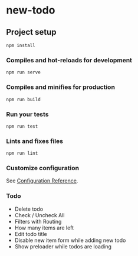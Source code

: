 # new-todo

## Project setup

```
npm install
```

### Compiles and hot-reloads for development

```
npm run serve
```

### Compiles and minifies for production

```
npm run build
```

### Run your tests

```
npm run test
```

### Lints and fixes files

```
npm run lint
```

### Customize configuration

See [Configuration Reference](https://cli.vuejs.org/config/).

### Todo

- Delete todo
- Check / Uncheck All
- Filters with Routing
- How many items are left
- Edit todo title
- Disable new item form while adding new todo
- Show preloader while todos are loading
